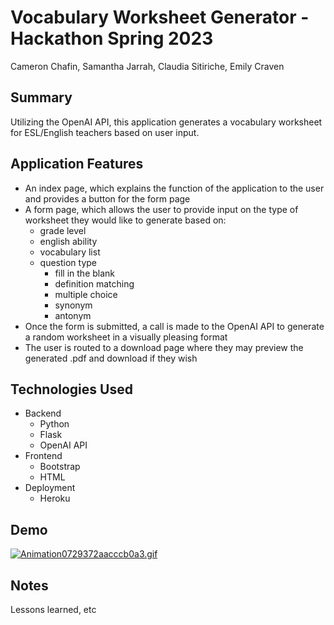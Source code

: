 # Vocabulary Worksheet Generator - Hackathon Spring 2023
Cameron Chafin, Samantha Jarrah, Claudia Sitiriche, Emily Craven

## Summary
Utilizing the OpenAI API, this application generates a vocabulary worksheet for ESL/English teachers based on user input.

## Application Features
- An index page, which explains the function of the application to the user and provides a button for the form page
- A form page, which allows the user to provide input on the type of worksheet they would like to generate based on:
    - grade level
    - english ability 
    - vocabulary list
    - question type 
       - fill in the blank
       - definition matching
       - multiple choice
       - synonym
       - antonym
- Once the form is submitted, a call is made to the OpenAI API to generate a random worksheet in a visually pleasing format
- The user is routed to a download page where they may preview the generated .pdf and download if they wish

## Technologies Used
- Backend
    - Python
    - Flask
    - OpenAI API
- Frontend
    - Bootstrap
    - HTML
- Deployment
    - Heroku

## Demo
<a href="https://gifyu.com/image/SnoHd"><img src="https://s11.gifyu.com/images/Animation0729372aacccb0a3.gif" alt="Animation0729372aacccb0a3.gif" border="0" /></a>
## Notes
Lessons learned, etc
